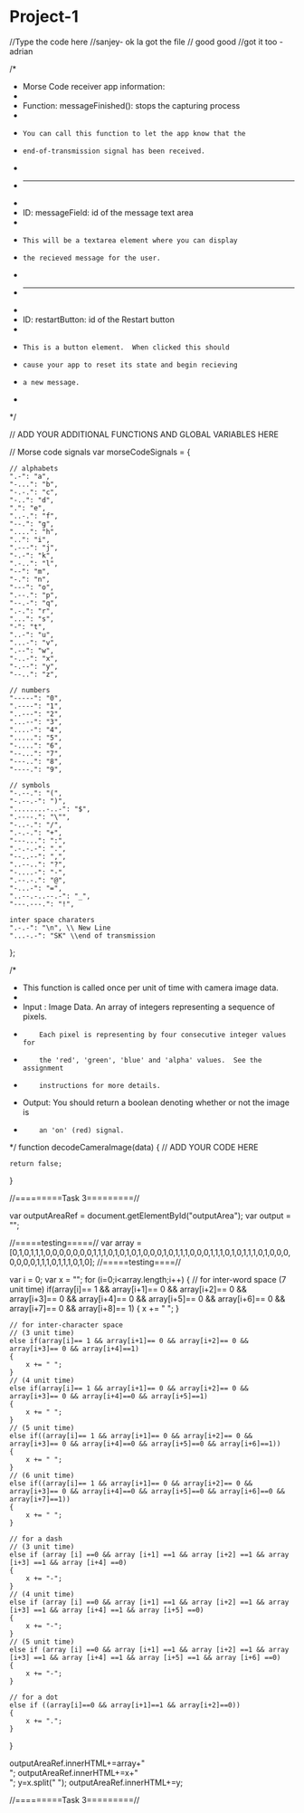 # Project-1

//Type the code here
//sanjey- ok la got the file
// good good
//got it too -adrian


/*
 * Morse Code receiver app information:
 *
 * Function: messageFinished(): stops the capturing process
 *
 *     You can call this function to let the app know that the 
 *     end-of-transmission signal has been received.
 *
 * -------------------------------------------------------
 *
 * ID: messageField: id of the message text area
 *
 *     This will be a textarea element where you can display
 *     the recieved message for the user.
 * 
 * -------------------------------------------------------
 *
 * ID: restartButton: id of the Restart button
 *
 *     This is a button element.  When clicked this should 
 *     cause your app to reset its state and begin recieving
 *     a new message.
 *
 */


// ADD YOUR ADDITIONAL FUNCTIONS AND GLOBAL VARIABLES HERE

// Morse code signals
var morseCodeSignals = {

    // alphabets
    ".-": "a",
    "-...": "b",
    "-.-.": "c",
    "-..": "d",
    ".": "e",
    "..-.": "f",
    "--.": "g",
    "....": "h",
    "..": "i",
    ".---": "j",
    "-.-": "k",
    ".-..": "l",
    "--": "m",
    "-.": "n",
    "---": "o",
    ".--.": "p",
    "--.-": "q",
    ".-.": "r",
    "...": "s",
    "-": "t",
    "..-": "u",
    "...-": "v",
    ".--": "w",
    "-..-": "x",
    "-.--": "y",
    "--..": "z",
    
    // numbers
    "-----": "0",
    ".----": "1",
    "..---": "2",
    "...--": "3",
    "....-": "4",
    ".....": "5",
    "-....": "6",
    "--...": "7",
    "---..": "8",
    "----.": "9",
    
    // symbols
    "-.--.": "(",
    "-.--.-": ")",
    "........-..-": "$",
    ".----.": "\"",
    "-..-.": "/",
    ".-.-.": "+",
    "---...": ":",
    ".-.-.-": ".",
    "--..--": ",",
    "..--..": "?",
    "-....-": "-",
    ".--.-.": "@",
    "-...-": "=",
    "..--.-..--.-": "_",
    "---.---.": "!",
    
    inter space charaters
    ".-.-": "\n", \\ New Line
    "...-.-": "SK" \\end of transmission
};


/*
 * This function is called once per unit of time with camera image data.
 * 
 * Input : Image Data. An array of integers representing a sequence of pixels.
 *         Each pixel is representing by four consecutive integer values for 
 *         the 'red', 'green', 'blue' and 'alpha' values.  See the assignment
 *         instructions for more details.
 * Output: You should return a boolean denoting whether or not the image is 
 *         an 'on' (red) signal.
 */
function decodeCameraImage(data) {
    // ADD YOUR CODE HERE

    return false;
}


//=========Task 3=========//

var outputAreaRef = document.getElementById("outputArea");
var output = "";

//=====testing=====//
var array = [0,1,0,1,1,1,0,0,0,0,0,0,0,1,1,1,0,1,0,1,0,1,0,0,0,1,0,1,1,1,0,0,0,1,1,1,0,1,0,1,1,1,0,1,0,0,0,0,0,0,0,1,1,1,0,1,1,1,0,1,0];
//=====testing====//

var i = 0;
var x = "";
for (i=0;i<array.length;i++)
{
	// for inter-word space (7 unit time)
	if(array[i]== 1 && array[i+1]== 0 && array[i+2]== 0 && array[i+3]== 0 && array[i+4]== 0 && array[i+5]== 0 && array[i+6]== 0 && array[i+7]== 0 && array[i+8]== 1)
	{
		x += "   ";
	}
                    
	// for inter-character space 
	// (3 unit time)
	else if(array[i]== 1 && array[i+1]== 0 && array[i+2]== 0 && array[i+3]== 0 && array[i+4]==1)
	{ 
		x += " ";
	}
	// (4 unit time)
	else if(array[i]== 1 && array[i+1]== 0 && array[i+2]== 0 && array[i+3]== 0 && array[i+4]==0 && array[i+5]==1)
	{ 
		x += " ";
	}
	// (5 unit time)
	else if((array[i]== 1 && array[i+1]== 0 && array[i+2]== 0 && array[i+3]== 0 && array[i+4]==0 && array[i+5]==0 && array[i+6]==1))
	{ 
		x += " ";
	}
	// (6 unit time)
	else if((array[i]== 1 && array[i+1]== 0 && array[i+2]== 0 && array[i+3]== 0 && array[i+4]==0 && array[i+5]==0 && array[i+6]==0 && array[i+7]==1))
	{ 
		x += " ";
	}
                    
	// for a dash
	// (3 unit time)
	else if (array [i] ==0 && array [i+1] ==1 && array [i+2] ==1 && array [i+3] ==1 && array [i+4] ==0)
	{
		x += "-";
	}
	// (4 unit time)
	else if (array [i] ==0 && array [i+1] ==1 && array [i+2] ==1 && array [i+3] ==1 && array [i+4] ==1 && array [i+5] ==0)
	{
		x += "-";
	}
	// (5 unit time)
	else if (array [i] ==0 && array [i+1] ==1 && array [i+2] ==1 && array [i+3] ==1 && array [i+4] ==1 && array [i+5] ==1 && array [i+6] ==0)
	{
		x += "-";
	}
	               
	// for a dot
	else if ((array[i]==0 && array[i+1]==1 && array[i+2]==0))
	{
		x += ".";
	}
}

outputAreaRef.innerHTML+=array+"<br/>";
outputAreaRef.innerHTML+=x+"<br/>";
y=x.split(" ");
outputAreaRef.innerHTML+=y;
                
//=========Task 3=========//
